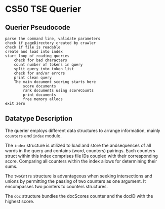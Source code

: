 # CS50 TSE Querier

## Querier Pseudocode
```
parse the command line, validate parameters
check if pageDirectory created by crawler
check if file is readable
create and load into index
start loop of reading queries
    check for bad characters
    count number of tokens in query
    split query into token list
    check for and/or errors
    print clean query
    The main document scoring starts here
        score documents
        rank documents using scoreCounts
        print documents
        free memory allocs
exit zero
```

## Datatype Description

The querier employs different data structures to arrange information, mainly `counters` and `index` module. 


The `index` structure is utilized to load and store  the andsequences of all words in the query and contains (word, counters) pairings. Each counters struct within this index comprises file IDs coupled with their corresponding score. Comparing all counters within the index allows for determining their sums.


The `twoCntrs` structure is advantageous when seeking intersections and unions by permitting the passing of two counters as one argument. It encompasses two pointers to counters structures. 


The `doc` structure bundles the docScores counter and the docID with the highest score.